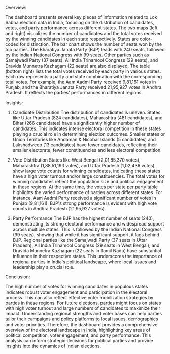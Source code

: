 Overview:

The dashboard presents several key pieces of information related to Lok Sabha election data in India, focusing on the distribution of candidates, votes, and party performance across different states. The two maps (left and right) visualizes the number of candidates and the total votes received by the winning candidates in each state respectively. States are color-coded for distinction. The bar chart shows the number of seats won by the top parties. The Bharatiya Janata Party (BJP) leads with 240 seats, followed by the Indian National Congress with 99 seats. Other parties such as Samajwadi Party (37 seats), All India Trinamool Congress (29 seats), and Dravida Munnetra Kazhagam (22 seats) are also displayed. The table (bottom right) lists the total votes received by each party in various states. Each row represents a party and state combination with the corresponding total votes. For example, the Aam Aadmi Party received 9,81,161 votes in Punjab, and the Bharatiya Janata Party received 21,95,927 votes in Andhra Pradesh. It reflects the parties' performances in different regions.

Insights:

1. Candidate Distribution
The distribution of candidates is uneven. States like Uttar Pradesh (824 candidates), Maharashtra (481 candidates), and Bihar (266 candidates) have a significantly higher number of candidates. This indicates intense electoral competition in these states playing a crucial role in determining election outcomes. Smaller states or Union Territories like Andaman & Nicobar Islands (5 candidates) and Lakshadweep (13 candidates) have fewer candidates, reflecting their smaller electorate, fewer constituencies and less electoral competition.

2. Vote Distribution
States like West Bengal (2,01,85,370 votes), Maharashtra (1,88,51,193 votes), and Uttar Pradesh (1,02,436 votes) show large vote counts for winning candidates, indicating these states have a high voter turnout and/or large constituencies. The total votes for winning candidates reflect the population size and political engagement in these regions. At the same time, the votes per state per party table highlights the varied performance of parties across different states. For instance, Aam Aadmi Party received a significant number of votes in Punjab (9,81,161). BJP's strong performance is evident with high vote counts in Andhra Pradesh (21,95,927 votes).

4. Party Performance
The BJP has the highest number of seats (240), demonstrating its strong electoral performance and widespread support across multiple states. This is followed by the Indian National Congress (99 seats), showing that while it has significant support, it lags behind BJP. Regional parties like the Samajwadi Party (37 seats in Uttar Pradesh), All India Trinamool Congress (29 seats in West Bengal), and Dravida Munnetra Kazhagam (22 seats in Tamil Nadu) have substantial influence in their respective states. This underscores the importance of regional parties in India's political landscape, where local issues and leadership play a crucial role.

Conclusion:

The high number of votes for winning candidates in populous states indicates robust voter engagement and participation in the electoral process. This can also reflect effective voter mobilization strategies by parties in these regions. For future elections, parties might focus on states with high voter turnout and large numbers of candidates to maximize their impact. Understanding regional strengths and voter bases can help parties tailor their campaigns and policy platforms to local issues, demographics and voter priorities. Therefore, the dashboard provides a comprehensive overview of the electoral landscape in India, highlighting key areas of political competition, voter engagement, and party performance. This analysis can inform strategic decisions for political parties and provide insights into the dynamics of Indian elections.











